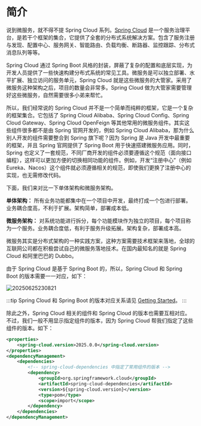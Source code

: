 # 简介

说到微服务，就不得不提 Spring Cloud 系列。[Spring Cloud](https://spring.io/projects/spring-cloud) 是一个服务治理平台，是若干个框架的集合，它提供了全套的分布式系统解决方案。包含了服务注册与发现、配置中心、服务网关、智能路由、负载均衡、断路器、监控跟踪、分布式消息队列等等。

Spring Cloud 通过 Spring Boot 风格的封装，屏蔽了复杂的配置和底层实现，为开发人员提供了一些快速构建分布式系统的常见工具。微服务是可以独立部署、水平扩展、独立访问的服务单元，Spring Cloud 就是这些微服务的大管家。采用了微服务这种架构之后，项目的数量会非常多。Spring Cloud 做为大管家需要管理好这些微服务，自然需要很多小弟来帮忙。

所以，我们经常说的 Spring Cloud 并不是一个简单而纯粹的框架，它是一个复杂的框架集合。它包括了 Spring Cloud Alibaba、Spring Cloud Config、Spring Cloud Gateway、Spring Cloud OpenFeign 等其他常用的微服务组件。其实这些组件很多都不是由 Spring 官网开发的，例如 Spring Cloud Alibaba，那为什么别人开发的组件需要整合到 Spring 旗下呢？因为 Spring 是 Java 开发中最重要的框架，并且 Spring 官网提供了 Spring Boot 用于快速搭建微服务应用。同时，Spring 也定义了一套规范，不同厂商开发的组件必须要遵循这个规范（面向接口编程），这样可以更加方便的切换相同功能的组件。例如，开发“注册中心”（例如 Eureka、Nacos）这个组件就必须遵循相关的规范，即使我们更换了注册中心的实现，也无需修改代码。

下面，我们来对比一下单体架构和微服务架构。

**单体架构：** 所有业务功能都集中在一个项目中开发，最终打成一个包进行部署。业务耦合度高，不利于扩展。架构简单，部署成本低。

**微服务架构：** 对系统功能进行拆分，每个功能模块作为独立的项目，每个项目称为一个服务。业务耦合度低，有利于服务升级拓展。架构复杂，部署成本高。

微服务其实是分布式架构的一种实践方案，这种方案需要技术框架来落地，全球的互联网公司都在积极尝试自己的微服务落地技术。在国内最知名的就是 Spring Cloud 和阿里巴巴的 Dubbo。

由于 Spring Cloud 是基于 Spring Boot 的，所以，Spring Cloud 和 Spring Boot 的版本需要一一对应，如下：

![20250625230821](https://djfmdresources.oss-cn-hangzhou.aliyuncs.com/athena/2025-06-25/20250625230821.png)

:::tip
Spring Cloud 和 Spring Boot 的版本对应关系请见 [Getting Started](https://spring.io/projects/spring-cloud)。
:::

除此之外，Spring Cloud 相关的组件和 Spring Cloud 的版本也需要互相对应。不过，我们一般不用显示指定组件的版本，因为 Spring Cloud 帮我们指定了这些组件的版本。如下：

```xml
<properties>
    <spring-cloud.version>2025.0.0</spring-cloud.version>
</properties>
<dependencyManagement>
    <dependencies>
        <!-- spring-cloud-dependencies 中指定了常用组件的版本 -->
        <dependency>
            <groupId>org.springframework.cloud</groupId>
            <artifactId>spring-cloud-dependencies</artifactId>
            <version>${spring-cloud.version}</version>
            <type>pom</type>
            <scope>import</scope>
        </dependency>
    </dependencies>
</dependencyManagement>
```
